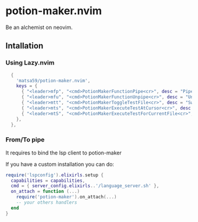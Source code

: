 # potion-maker.nvim

Be an alchemist on neovim.

## Intallation

### Using Lazy.nvim

```lua
  {
    'matsa59/potion-maker.nvim',
    keys = {
      { "<leader>mfp", "<cmd>PotionMakerFunctionPipe<cr>", desc = "Pipe to function" },
      { "<leader>mfu", "<cmd>PotionMakerFunctionUnpipe<cr>", desc = "Unpipe from function" },
      { "<leader>mtt", "<cmd>PotionMakerToggleTestFile<cr>", desc = "Switch between test and source file" },
      { "<leader>mts", "<cmd>PotionMakerExecuteTestAtCursor<cr>", desc = "Run test at cursor position" },
      { "<leader>mtS", "<cmd>PotionMakerExecuteTestForCurrentFile<cr>", desc = "Run every test in current file" },
    },
  },
```

### From/To pipe

It requires to bind the lsp client to potion-maker

If you have a custom installation you can do:

```lua
require('lspconfig').elixirls.setup {
  capabilities = capabilities,
  cmd = { server_config.elixirls..'/language_server.sh' },
  on_attach = function (...)
    require('potion-maker').on_attach(...)
    -- your others handlers
  end
}
```

